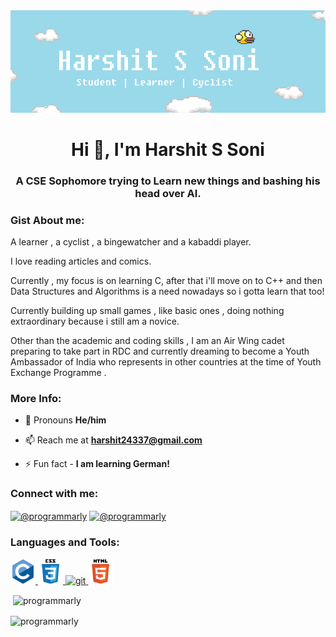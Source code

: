 <img align =" left " alt = "banner" width = "1800"  src="https://github.com/Programmarly/Programmarly/blob/main/banner.png">
 <h1 align="center">Hi 👋, I'm Harshit S Soni</h1>
<h3 align="center"> A CSE Sophomore trying to Learn new things and bashing his head over AI.</h3>

<h3 align = "left">Gist About me:</h3>
 
<p> A learner , a cyclist , a bingewatcher and a kabaddi player. </p> 
I love reading articles and comics. 
<p>Currently , my focus is on learning C, after that i'll move on to C++ and then Data Structures and Algorithms is a need nowadays so i gotta learn that too! </p>
<p>Currently building up small games , like  basic ones , doing nothing extraordinary because i still am a novice.</p>
 Other than the academic and coding skills , I am an Air Wing cadet preparing to take part in RDC and currently dreaming to become a Youth Ambassador of India who represents in other countries at the time of Youth Exchange Programme . 
 
 
 <h3 align = "left">More Info:</h3>

- 🔭 Pronouns **He/him**

- 📫 Reach me at **harshit24337@gmail.com**

- ⚡ Fun fact - **I am learning German!**

<h3 align="left">Connect with me:</h3>
<p align="left">
<a href="https://instagram.com/@programmarly" target="blank"><img align="center" src="https://raw.githubusercontent.com/rahuldkjain/github-profile-readme-generator/master/src/images/icons/Social/instagram.svg" alt="@programmarly" height="30" width="40" /></a>
<a href="https://www.hackerrank.com/@programmarly" target="blank"><img align="center" src="https://raw.githubusercontent.com/rahuldkjain/github-profile-readme-generator/master/src/images/icons/Social/hackerrank.svg" alt="@programmarly" height="30" width="40" /></a>
</p>

<h3 align="left">Languages and Tools:</h3>
<p align="left"> <a href="https://www.cprogramming.com/" target="_blank"> <img src="https://raw.githubusercontent.com/devicons/devicon/master/icons/c/c-original.svg" alt="c" width="40" height="40"/> </a> <a href="https://www.w3schools.com/css/" target="_blank"> <img src="https://raw.githubusercontent.com/devicons/devicon/master/icons/css3/css3-original-wordmark.svg" alt="css3" width="40" height="40"/> </a> <a href="https://git-scm.com/" target="_blank"> <img src="https://www.vectorlogo.zone/logos/git-scm/git-scm-icon.svg" alt="git" width="40" height="40"/> </a> <a href="https://www.w3.org/html/" target="_blank"> <img src="https://raw.githubusercontent.com/devicons/devicon/master/icons/html5/html5-original-wordmark.svg" alt="html5" width="40" height="40"/> </a> </p>

<p>&nbsp;<img align="center" src="https://github-readme-stats.vercel.app/api?username=programmarly&show_icons=true&locale=en" alt="programmarly" /></p>

<p><img align="center" src="https://github-readme-streak-stats.herokuapp.com/?user=programmarly&" alt="programmarly" /></p>

